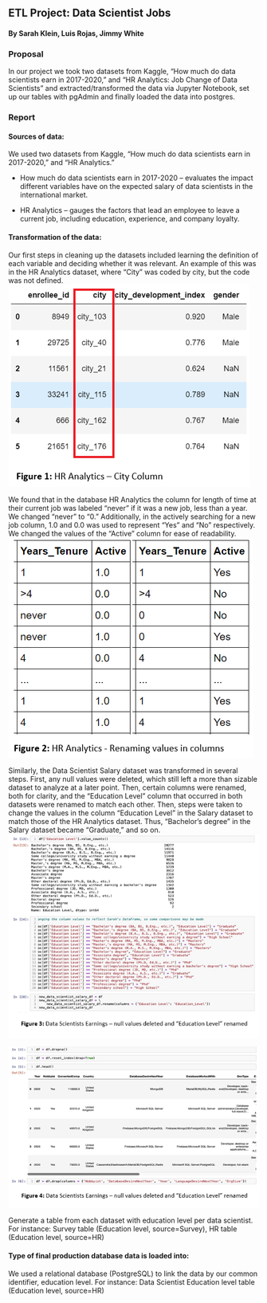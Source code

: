 ## ETL Project: Data Scientist Jobs
#### By Sarah Klein, Luis Rojas, Jimmy White

### Proposal
In our project we took two datasets from Kaggle, “How much do data scientists earn in 2017-2020,” and “HR Analytics: Job Change of Data Scientists” and extracted/transformed the data via Jupyter Notebook, set up our tables with pgAdmin and finally loaded the data into postgres.

### Report

#### Sources of data:
We used two datasets from Kaggle, “How much do data scientists earn in 2017-2020,” and “HR Analytics.”
- How much do data scientists earn in 2017-2020 – evaluates the impact different variables have on the expected salary of data scientists in the international market.

- HR Analytics – gauges the factors that lead an employee to leave a current job, including education, experience, and company loyalty.


#### Transformation of the data:
Our first steps in cleaning up the datasets included learning the definition of each variable and deciding whether it was relevant. An example of this was in the HR Analytics dataset, where “City” was coded by city, but the code was not defined.
![Resources/images/fig1.png](Resources/images/fig1.png)


We found that in the database HR Analytics the column for length of time at their current job was labeled “never” if it was a new job, less than a year. We changed “never” to “0.” 
Additionally, in the actively searching for a new job column, 1.0 and 0.0 was used to represent “Yes” and “No” respectively. We changed the values of the “Active” column for ease of readability.
![Resources/images/fig2.png](Resources/images/fig2.png)

Similarly, the Data Scientist Salary dataset was transformed in several steps. First, any null values were deleted, which still left a more than sizable dataset to analyze at a later point. Then, certain columns were renamed, both for clarity, and the “Education Level” column that occurred in both datasets were renamed to match each other. Then, steps were taken to change the values in the column “Education Level” in the Salary dataset to match those of the HR Analytics dataset. Thus, “Bachelor’s degree” in the Salary dataset became “Graduate,” and so on.
![Resources/images/fig3.png](Resources/images/fig3.png)

![Resources/images/fig4.png](Resources/images/fig4.png)


Generate a table from each dataset with education level per data scientist.
For instance: Survey table (Education level, source=Survey), HR table (Education level, source=HR)

#### Type of final production database data is loaded into:
We used a relational database (PostgreSQL) to link the data by our common identifier, education level.
For instance: Data Scientist Education level table (Education level, source=HR)
